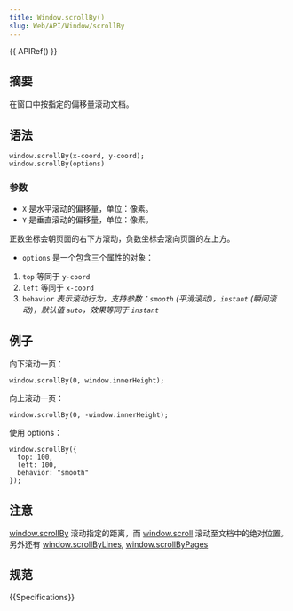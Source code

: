 ```yaml
---
title: Window.scrollBy()
slug: Web/API/Window/scrollBy
---
```

{{ APIRef() }}

## 摘要

在窗口中按指定的偏移量滚动文档。

## 语法

```plain
window.scrollBy(x-coord, y-coord);
window.scrollBy(options)
```

### 参数

- `X` 是水平滚动的偏移量，单位：像素。
- `Y` 是垂直滚动的偏移量，单位：像素。

正数坐标会朝页面的右下方滚动，负数坐标会滚向页面的左上方。

- `options` 是一个包含三个属性的对象：

1. `top` 等同于 `y-coord`
2. `left` 等同于 `x-coord`
3. `behavior` _表示滚动行为，支持参数：`smooth` (平滑滚动)，`instant` (瞬间滚动)，默认值 `auto`，效果等同于 `instant`_

## 例子

向下滚动一页：

```plain
window.scrollBy(0, window.innerHeight);
```

向上滚动一页：

```plain
window.scrollBy(0, -window.innerHeight);
```

使用 options：

```plain
window.scrollBy({
  top: 100,
  left: 100,
  behavior: "smooth"
});
```

## 注意

[window.scrollBy](/en-US/docs/DOM/Window.scrollBy) 滚动指定的距离，而 [window.scroll](/en-US/docs/DOM/Window.scroll) 滚动至文档中的绝对位置。另外还有 [window.scrollByLines](/en-US/docs/DOM/Window.scrollByLines), [window.scrollByPages](/en-US/docs/DOM/Window.scrollByPages)

## 规范

{{Specifications}}
